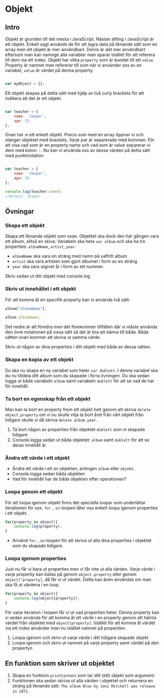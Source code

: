 # Objekt

## Intro
Objekt är grunden till det mesta i JavaScript. Nästan allting i JavaScript är ett objekt. Enkelt sagt används de för att lagra data på liknande sätt som en array men ett objekt är mer användbart. Delvis är det mer användbart eftersom man kan namnge alla variabler man sparar istället för att referera till dem via ett index. Objekt har olika `property` som är bundet till ett `value`. Property är namnet man refererar till som när vi använder oss av en variabel, `value` är värdet på denna property.

```javascript

var myObject = {};

```

Ett objekt skapas på detta sätt med hjälp av två curly brackets för att indikera att det är ett objekt.

```javascript

var teacher = {
    name: 'Jesper',
    age: 25
};
```

Ovan har vi ett enkelt objekt. Precis som med en array öppnar vi och stänger objektet med brackets. Varje par är separerade med komman. För att visa vad som är en property name och vad som är value separerar vi dem med kolon: `:`. Nu kan vi använda oss av dessa värden på detta sätt med punktnotation:

```javascript

var teacher = {
    name: 'Jesper',
    age: 25
};

console.log(teacher.name);
//Output: Jesper
```

## Övningar

### Skapa ett objekt

Skapa ett liknande objekt som ovan. Objektet ska dock den här gången vara ett album, alltså en skiva. Variabeln ska heta `var album` och ska ha tre properties: `albumName`, `artist`, `year`. 
* `albumName` ska vara en sträng med namn på valfritt album
* `artist` ska vara artisten som gjort albumet i form av en sträng
* `year` ska vara utgivet år i form av ett nummer.

Skriv sedan ut ditt objekt med console.log

### Skriv ut innehållet i ett objekt

För att komma åt en specifik property kan vi använda två sätt:

```javascript
album["albumName"];

album.albumName;
```

Det nedre är att föredra men det förekommer tillfällen där vi måste använda den övre notationen på vissa sätt så det är bra att känna till båda. Båda sätten ovan kommer att skriva ut samma värde. 

Skriv ut någon av dina properties i ditt objekt med båda av dessa sätten.

### Skapa en kopia av ett objekt

Du ska nu skapa en ny variabel som heter `var dublett`. I denna variabel ska du nu tilldela ditt album som du skapade i förra övningen. Du ska sedan logga ut både variabeln `album` samt variabeln `dublett` för att se vad de har för innehåll.

### Ta bort en egenskap från ett objekt

Man kan ta bort en property from ett objekt helt genom att skriva `delete object.property` om vi nu skulle vilja ta bort året från vårt objekt från tidigare skulle vi då skriva `delete album.year`. 

1. Ta bort någon av properties från objektet `dublett` som ni skapade tidigare
2. Console.logga sedan ut båda objektet: `album` samt `dublett` för att se deras innehåll är.


### Ändra ett värde i ett objekt

* Ändra ett värde i ett av objekten, antingen `album` eller `objekt`. 
* Console.logga sedan båda objekten
* Vad för innehåll har de båda objekten efter operationen?

### Loopa genom ett objekt

För att loopa igenom objekt finns det speciella loopar som underlättar iterationen för oss. `for..in`-loopen låter oss enkelt loopa igenom properties i ett objekt.

```javascript
for(property in object){
    console.log(property);
}
```

* Använd `for..in`-loopen för att skriva ut alla dina properties i objektet som du skapade tidigare.

### Loopa igenom properties

Just nu får vi bara ut properties men vi får inte ut alla värden. Varje värde i varje propertiy kan kallas på genom `object.property` eller genom `object["property]`, då får vi ut värdet. Detta kan även användas om man ska få ut värdena i en loop.

```javascript
for(property in object){
    console.log(object[property]);
}
```

För varje iteration i loopen får vi ut vad propertien heter. Denna property kan vi sedan använda för att komma åt ett värde i en property genom att hämta värdet från objektet med `object[property]`. Istället för att komma åt värdet via ett index använder man nu istället namnet på propertien.

1. Loopa igenom och skriv ut varje värde i ditt tidigare skapade objekt
2. Loopa igenom och skriv ut namnet på varje property samt värdet på den propertyn


## En funktion som skriver ut objektet

1. Skapa en funktion `printContent` som tar ditt (ett) objekt som argument. 
2. Funktionen ska sedan skriva ut alla värden i objektet och returnera en sträng på liknande sätt: `The album Blue by Joni Mitchell was release in 1971`.











